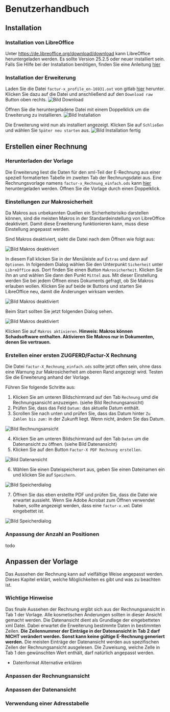 # Benutzerhandbuch

## Installation

### Installation von LibreOffice

Unter https://de.libreoffice.org/download/download kann LibreOffice heruntergeladen werden. Es sollte Version 25.2.5 oder neuer installiert sein. Falls Sie Hilfe bei der Installation benötigen, finden Sie eine Anleitung [hier](https://de.libreoffice.org/get-help/install-howto/)

### Installation der Erweiterung

Laden Sie die Datei `factur-x_profile_en-16931.oxt` von gitlab [hier](https://github.com/Pityrias/zugferd-facturx-rechnungen-profil-en16931) herunter. Klicken Sie dazu auf die Datei und anschließend auf den `Download raw` Button oben rechts. ![Bild Download](../images/download_oxt.jpg)

Öffnen Sie die heruntergeladene Datei mit einem Doppelklick um die Erweiterung zu installieren.
![Bild Installation](../images/install_oxt.jpg)

Die Erweiterung wird nun als installiert angezeigt. Klicken Sie auf `Schließen` und wählen Sie `Später neu starten` aus.
![Bild Installation fertig](../images/install_oxt2.jpg)

## Erstellen einer Rechnung

### Herunterladen der Vorlage

Die Erweiterung liest die Daten für den xml-Teil der E-Rechnung aus einer speziell formatierten Tabelle im zweiten Tab der Rechnungsdatei aus. Eine Rechnungsvorlage namens `factur-x_Rechnung_einfach.ods` kann [hier](https://github.com/Pityrias/zugferd-facturx-rechnungen-profil-en16931) heruntergeladen werden. Öffnen Sie die Vorlage durch einen Doppelklick.

### Einstellungen zur Makrosicherheit

Da Makros aus unbekannten Quellen ein Sicherheitsrisiko darstellen können, sind die meisten Makros in der Standardeinstellung von LibreOffice deaktiviert. Damit diese Erweiterung funktionieren kann, muss diese Einstellung angepasst werden.

Sind Makros deaktiviert, sieht die Datei nach dem Öffnen wie folgt aus:

![Bild Makros deaktiviert](../images/activate_macros3.jpg)

In diesem Fall klicken Sie in der Menüleiste auf `Extras` und dann auf `Optionen`. In folgendem Dialog wählen Sie den Unterpunkt `Sicherheit` unter `LibreOffice` aus. Dort finden Sie einen Button `Makrosicherheit`. Klicken Sie ihn an und wählen Sie dann den Punkt `Mittel` aus. Mit dieser Einstellung werden Sie bei jedem Öffnen eines Dokuments gefragt, ob Sie Makros erlauben wollen. Klicken Sie auf beide `OK` Buttons und starten Sie LibreOffice neu, damit die Änderungen wirksam werden.

![Bild Makros deaktiviert](../images/activate_macros2.jpg)

Beim Start sollten Sie jetzt folgenden Dialog sehen.

![Bild Makros deaktiviert](../images/activate_macros.jpg)

Klicken Sie auf `Makros aktivieren`.
**Hinweis: Makros können Schadsoftware enthalten. Aktivieren Sie Makros nur in Dokumenten, denen Sie vertrauen.**

### Erstellen einer ersten ZUGFERD/Factur-X Rechnung

Die Datei `factur-X_Rechnung_einfach.ods` sollte jetzt offen sein, ohne dass eine Warnung zur Makrosicherheit am oberen Rand angezeigt wird. Testen Sie die Erweiterung anhand der Vorlage. 

Führen Sie folgende Schritte aus:
1. Klicken Sie am unteren Bildschirmrand auf den Tab `Rechnung` umd die Rechnungsansicht anzuzeigen. (siehe Bild Rechnungsansicht)
2. Prüfen Sie, dass das Feld `Datum:` das aktuelle Datum enthält.
3. Scrollen Sie nach unten und prüfen Sie, dass das Datum hinter `Zu Zahlen bis zum:` in der Zukunft liegt. Wenn nicht, ändern Sie das Datum.

![Bild Rechnungsansicht](../images/ansicht_rechnung.jpg)

4. Klicken Sie am unteren Bildschirmrand auf den Tab `Daten` um die Datenansicht zu öffnen. (siehe Bild Datenansicht)
5. Klicken Sie auf den Button `Factur-X PDF Rechnung erstellen`.

![Bild Datenansicht](../images/ansicht_daten.jpg)

6. Wählen Sie einen Dateispeicherort aus, geben Sie einen Dateinamen ein und klicken Sie auf `Speichern`.

![Bild Speicherdialog](../images/rechnung_speichern.jpg)

7. Öffnen Sie das eben erstellte PDF und prüfen Sie, dass die Datei wie erwartet aussieht. Wenn Sie Adobe Acrobat zum Öffnen verwendet haben, sollte angezeigt werden, dass eine `factur-x.xml` Datei eingebettet ist.

![Bild Speicherdialog](../images/check_rechnung.jpg)

### Anpassung der Anzahl an Positionen

todo

## Anpassen der Vorlage

Das Aussehen der Rechnung kann auf vielfältige Weise angepasst werden. Dieses Kapitel erklärt, welche Möglichkeiten es gibt und was zu beachten ist.


### Wichtige Hinweise

Das finale Aussehen der Rechnung ergibt sich aus der Rechnungsansicht in Tab 1 der Vorlage. Alle kosmetischen Änderungen sollten in dieser Ansicht gemacht werden. Die Datenansicht dient als Grundlage der eingebetteten xml Datei. Dabei erwartet die Erweiterung bestimmte Daten in bestimmten Zeilen. 
**Die Zeilennummer der Einträge in der Datenansicht in Tab 2 darf NICHT verändert werden. Sonst kann keine gültige E-Rechnung generiert werden.** Die meisten Einträge der Datenansicht werden aus spezifischen Zeilen der Rechnungsansicht ausgelesen. Die Zuweisung, welche Zelle in Tab 1 den gewünschten Wert enthält, darf natürlich angepasst werden.

- Datenformat Alternative erklären

### Anpassen der Rechnungsansicht

### Anpassen der Datenansicht

### Verwendung einer Adresstabelle



